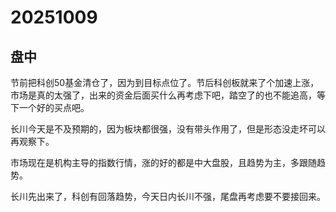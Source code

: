 # 20251009

## 盘中

节前把科创50基金清仓了，因为到目标点位了。节后科创板就来了个加速上涨，市场是真的太强了，出来的资金后面买什么再考虑下吧，踏空了的也不能追高，等下一个好的买点吧。

长川今天是不及预期的，因为板块都很强，没有带头作用了，但是形态没走坏可以再观察下。

市场现在是机构主导的指数行情，涨的好的都是中大盘股，且趋势为主，多跟随趋势。

长川先出来了，科创有回落趋势，今天日内长川不强，尾盘再考虑要不要接回来。
